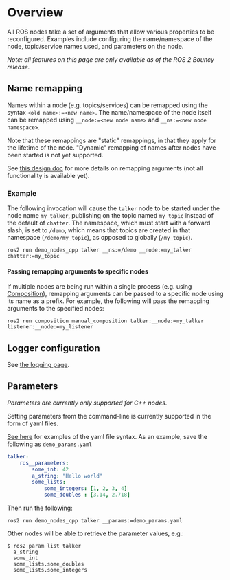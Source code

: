 # Overview

All ROS nodes take a set of arguments that allow various properties to be reconfigured.
Examples include configuring the name/namespace of the node, topic/service names used, and parameters on the node.

_Note: all features on this page are only available as of the ROS 2 Bouncy release._

## Name remapping

Names within a node (e.g. topics/services) can be remapped using the syntax `<old name>:=<new name>`.
The name/namespace of the node itself can be remapped using `__node:=<new node name>` and `__ns:=<new node namespace>`.

Note that these remappings are "static" remappings, in that they apply for the lifetime of the node.
"Dynamic" remapping of names after nodes have been started is not yet supported.

See [this design doc](http://design.ros2.org/articles/static_remapping.html) for more details on remapping arguments (not all functionality is available yet).

### Example

The following invocation will cause the `talker` node to be started under the node name `my_talker`, publishing on the topic named `my_topic` instead of the default of `chatter`.
The namespace, which must start with a forward slash, is set to `/demo`, which means that topics are created in that namespace (`/demo/my_topic`), as opposed to globally (`/my_topic`).
```
ros2 run demo_nodes_cpp talker __ns:=/demo __node:=my_talker chatter:=my_topic
```

#### Passing remapping arguments to specific nodes

If multiple nodes are being run within a single process (e.g. using [Composition](Composition.md)), remapping arguments can be passed to a specific node using its name as a prefix.
For example, the following will pass the remapping arguments to the specified nodes:

```
ros2 run composition manual_composition talker:__node:=my_talker listener:__node:=my_listener
```

## Logger configuration

See [the logging page](Logging.md#command-line-configuration-of-the-default-severity-level).

## Parameters

_Parameters are currently only supported for C++ nodes._

Setting parameters from the command-line is currently supported in the form of yaml files.

[See here](https://github.com/ros2/rcl/tree/master/rcl_yaml_param_parser) for examples of the yaml file syntax. As an example, save the following as `demo_params.yaml`

```yaml
talker:
    ros__parameters:
        some_int: 42
        a_string: "Hello world"
        some_lists:
            some_integers: [1, 2, 3, 4]
            some_doubles : [3.14, 2.718]
```

Then run the following:
```
ros2 run demo_nodes_cpp talker __params:=demo_params.yaml
```

Other nodes will be able to retrieve the parameter values, e.g.:
```
$ ros2 param list talker
  a_string
  some_int
  some_lists.some_doubles
  some_lists.some_integers
```